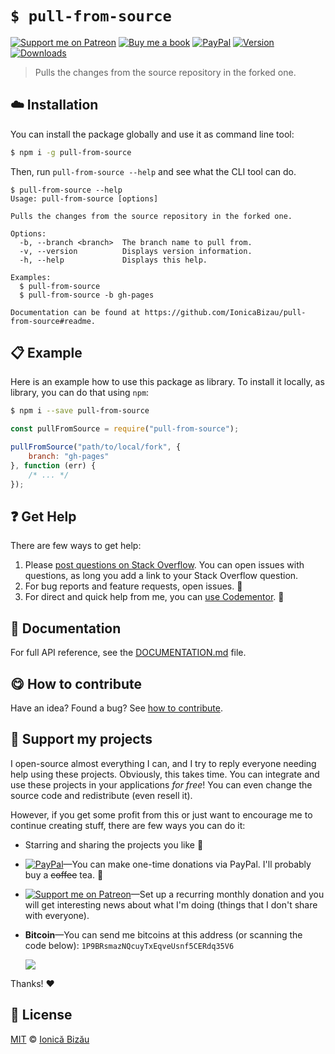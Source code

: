 
# `$ pull-from-source`

 [![Support me on Patreon][badge_patreon]][patreon] [![Buy me a book][badge_amazon]][amazon] [![PayPal][badge_paypal_donate]][paypal-donations] [![Version](https://img.shields.io/npm/v/pull-from-source.svg)](https://www.npmjs.com/package/pull-from-source) [![Downloads](https://img.shields.io/npm/dt/pull-from-source.svg)](https://www.npmjs.com/package/pull-from-source)

> Pulls the changes from the source repository in the forked one.

## :cloud: Installation

You can install the package globally and use it as command line tool:


```sh
$ npm i -g pull-from-source
```


Then, run `pull-from-source --help` and see what the CLI tool can do.


```
$ pull-from-source --help
Usage: pull-from-source [options]

Pulls the changes from the source repository in the forked one.

Options:
  -b, --branch <branch>  The branch name to pull from.
  -v, --version          Displays version information.
  -h, --help             Displays this help.

Examples:
  $ pull-from-source
  $ pull-from-source -b gh-pages

Documentation can be found at https://github.com/IonicaBizau/pull-from-source#readme.
```

## :clipboard: Example


Here is an example how to use this package as library. To install it locally, as library, you can do that using `npm`:

```sh
$ npm i --save pull-from-source
```



```js
const pullFromSource = require("pull-from-source");

pullFromSource("path/to/local/fork", {
    branch: "gh-pages"
}, function (err) {
    /* ... */
});
```

## :question: Get Help

There are few ways to get help:

 1. Please [post questions on Stack Overflow](https://stackoverflow.com/questions/ask). You can open issues with questions, as long you add a link to your Stack Overflow question.
 2. For bug reports and feature requests, open issues. :bug:
 3. For direct and quick help from me, you can [use Codementor](https://www.codementor.io/johnnyb). :rocket:


## :memo: Documentation

For full API reference, see the [DOCUMENTATION.md][docs] file.

## :yum: How to contribute
Have an idea? Found a bug? See [how to contribute][contributing].


## :sparkling_heart: Support my projects

I open-source almost everything I can, and I try to reply everyone needing help using these projects. Obviously,
this takes time. You can integrate and use these projects in your applications *for free*! You can even change the source code and redistribute (even resell it).

However, if you get some profit from this or just want to encourage me to continue creating stuff, there are few ways you can do it:

 - Starring and sharing the projects you like :rocket:
 - [![PayPal][badge_paypal]][paypal-donations]—You can make one-time donations via PayPal. I'll probably buy a ~~coffee~~ tea. :tea:
 - [![Support me on Patreon][badge_patreon]][patreon]—Set up a recurring monthly donation and you will get interesting news about what I'm doing (things that I don't share with everyone).
 - **Bitcoin**—You can send me bitcoins at this address (or scanning the code below): `1P9BRsmazNQcuyTxEqveUsnf5CERdq35V6`

    ![](https://i.imgur.com/z6OQI95.png)

Thanks! :heart:



## :scroll: License

[MIT][license] © [Ionică Bizău][website]

[badge_patreon]: http://ionicabizau.github.io/badges/patreon.svg
[badge_amazon]: http://ionicabizau.github.io/badges/amazon.svg
[badge_paypal]: http://ionicabizau.github.io/badges/paypal.svg
[badge_paypal_donate]: http://ionicabizau.github.io/badges/paypal_donate.svg
[patreon]: https://www.patreon.com/ionicabizau
[amazon]: http://amzn.eu/hRo9sIZ
[paypal-donations]: https://www.paypal.com/cgi-bin/webscr?cmd=_s-xclick&hosted_button_id=RVXDDLKKLQRJW
[donate-now]: http://i.imgur.com/6cMbHOC.png

[license]: http://showalicense.com/?fullname=Ionic%C4%83%20Biz%C4%83u%20%3Cbizauionica%40gmail.com%3E%20(https%3A%2F%2Fionicabizau.net)&year=2016#license-mit
[website]: https://ionicabizau.net
[contributing]: /CONTRIBUTING.md
[docs]: /DOCUMENTATION.md
